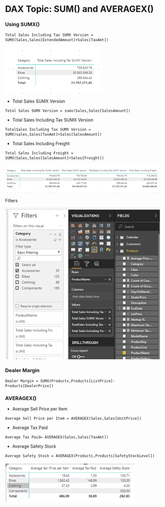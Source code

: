 # DAX Topic: SUM\(\) and AVERAGEX\(\)

### Using SUMX\(\)

```text
Total Sales Including Tax SUMX Version = SUMX(Sales,Sales[ExtendedAmount]+Sales[TaxAmt])
```

![](.gitbook/assets/image%20%2823%29.png)

* Total Sales SUMX Version

```text
Total Sales SUMX Version = sumx(Sales,Sales[SalesAmount])
```

* Total Sales Including Tax SUMX Version 

```text
TotalSales Including Tax SUMX Version = SUMX(sales,Sales[TaxAmt]+Sales[SalesAmount])
```

* Total Sales Including Freight

```text
Total Sales Including Freight = SUMX(Sales,Sales[SalesAmount]+Sales[Freight])
```

![](.gitbook/assets/image%20%2844%29.png)

Filters 

![](.gitbook/assets/image%20%2834%29.png)

### Dealer Margin

```text
Dealer Margin = SUMX(Products,Products[ListPrice]-Products[DealerPrice])
```

### AVERAGEX\(\)

* Average Sell Price per Item

```text
Average Sell Price per Item = AVERAGEX(Sales,Sales[UnitPrice])
```

* Average Tax Paid

```text
Average Tax Paid= AVERAGEX(Sales,Sales[TaxAmt])
```

* Average Safety Stock

```text
Average Safety Stock = AVERAGEX(Products,Products[SafetyStockLevel])
```

![](.gitbook/assets/image%20%2846%29.png)



